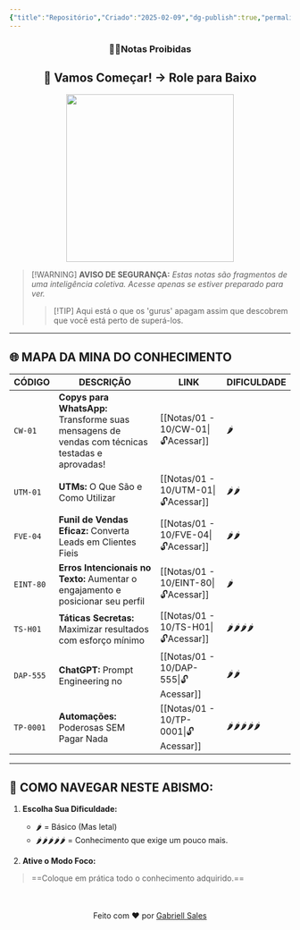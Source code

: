 ```yaml
---
{"title":"Repositório","Criado":"2025-02-09","dg-publish":true,"permalink":"/notas/repositorio/","dgPassFrontmatter":true}
---
```



<div align="center"> <h3>🕵️‍♂️Notas Proibidas</h3> <h2>🚀 Vamos Começar! → Role para Baixo</h2> </div>

<div align="center">
  <img src="https://media4.giphy.com/media/v1.Y2lkPTc5MGI3NjExdWM3eTN0N3ZyMGdlNnd6aDUxZzBmZXZ1dHVhdzQ3ZWMwNmtjazR2MiZlcD12MV9pbnRlcm5hbF9naWZfYnlfaWQmY3Q9Zw/3o85xJSfieKsICkquk/giphy.gif" width="300">
</div>

> [!WARNING] **AVISO DE SEGURANÇA:**
> *Estas notas são fragmentos de uma inteligência coletiva. Acesse apenas se estiver preparado para ver.*
> >[!TIP] Aqui está o que os 'gurus' apagam assim que descobrem que você está perto de superá-los.

---
## 🌐 MAPA DA MINA DO CONHECIMENTO

| CÓDIGO    | DESCRIÇÃO                                                                                       | LINK                   | DIFICULDADE     |
| --------- | ----------------------------------------------------------------------------------------------- | ---------------------- | --------------- |
| `CW-01`   | **Copys para WhatsApp:** Transforme suas mensagens de vendas com técnicas testadas e aprovadas! | [[Notas/01 - 10/CW-01\|🔓Acessar]]   | 🌶️             |
| `UTM-01`  | **UTMs:** O Que São e Como Utilizar                                                             | [[Notas/01 - 10/UTM-01\|🔓Acessar]]  | 🌶️🌶️          |
| `FVE-04`  | **Funil de Vendas Eficaz:** Converta Leads em Clientes Fieis                                    | [[Notas/01 - 10/FVE-04\|🔓Acessar]]  | 🌶️🌶️          |
| `EINT-80` | **Erros Intencionais no Texto:** Aumentar o engajamento e posicionar seu perfil                 | [[Notas/01 - 10/EINT-80\|🔓Acessar]] | 🌶️             |
| `TS-H01`  | **Táticas Secretas:** Maximizar resultados com esforço mínimo                                   | [[Notas/01 - 10/TS-H01\|🔓Acessar]]  | 🌶️🌶️🌶️🌶️    |
| `DAP-555` | **ChatGPT:** Prompt Engineering no                                                              | [[Notas/01 - 10/DAP-555\|🔓Acessar]] | 🌶️🌶️          |
| `TP-0001` | **Automações:** Poderosas SEM Pagar Nada                                                        | [[Notas/01 - 10/TP-0001\|🔓Acessar]] | 🌶️🌶️🌶️🌶️🌶️ |

---
## 📌 COMO NAVEGAR NESTE ABISMO:  

1. **Escolha Sua Dificuldade:**  
   - 🌶️ = Básico (Mas letal)  
   - 🌶️🌶️🌶️🌶️🌶️ = Conhecimento que exige um pouco mais.
   
2. **Ative o Modo Foco:**
>==Coloque em prática todo o conhecimento adquirido.==

<div align="center" style="margin-top:50px">
  <p>Feito com ❤️ por <a href="https://gabriellsales.com.br" target="_blank">Gabriell Sales</a></p>
</div>